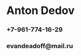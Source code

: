 
<html lang="en">  
<head>
    <div id="information">
    <h1> Anton Dedov</h1>
    <h3> +7-961-774-16-29</h3>
    <h3> evandeadoff@mail.ru</h3>
      </div>
    <section>
      <h2 style= "color: green> Education<h2>
        <ul> 
          <li> 2012 Specialist in Management Psychology, excellent mark, Institute of Psychology and Pedagogy of Chelyabinsk State University</li>
          <li> 2011 Communication translator, Italian, Faculty of Foreign Languages, Chelyabinsk State Pedagogical University</li>
        </ul>
        </section>
        <section>
          <h3> Foreign languages:</h3>
          <ul>
            <li>English (level A1)</li>
            <li>Italian (level B1)</li>
            <li>Czech (level B1)</li>
            <li>French (level A1)</li>
          </ul>
        </section>
        <section>
          <h3> IT:</h3>
          <ul>
            <li>HTML</li>
            <li>CSS3</li>
            <li>Java</li>
          </ul>
        </section>
          <h3> Hobbies: theater, music, fashion, travel, cinema</h3>        
  </head>
